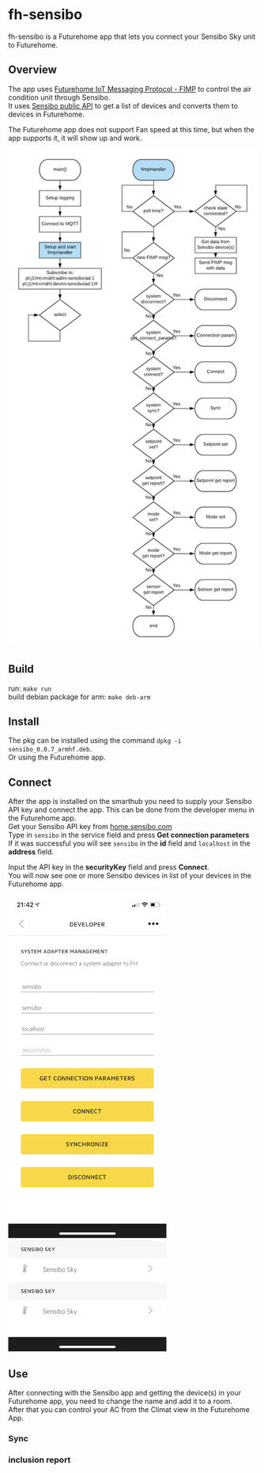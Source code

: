 # fh-sensibo

fh-sensibo is a Futurehome app that lets you connect your Sensibo Sky unit to Futurehome.

## Overview
The app uses [Futurehome IoT Messaging Protocol - FIMP](https://github.com/futurehomeno/fimp-api) to control the air condition unit through Sensibo.  
It uses [Sensibo public API](https://sensibo.github.io/) to get a list of devices and converts them to devices in Futurehome.

The Futurehome app does not support Fan speed at this time, but when the app supports it, it will show up and work.

![](images/fh-sensibo_flow.png)

## Build
run: `make run`   
build debian package for arm: `make deb-arm`

## Install
The pkg can be installed using the command `dpkg -i sensibo_0.0.7_armhf.deb`.  
Or using the Futurehome app.

## Connect
After the app is installed on the smarthub you need to supply your Sensibo API key and connect the app.
This can be done from the developer menu in the Futurehome app.  
Get your Sensibo API key from [home.sensibo.com](https://home.sensibo.com/me/api)  
Type in `sensibo` in the service field and press **Get connection parameters**  
If it was successful you will see `sensibo` in the **id** field and `localhost` in the **address** field.  

Input the API key in the **securityKey** field and press **Connect**.  
You will now see one or more Sensibo devices in list of your devices in the Futurehome app.  

![](images/connect.png) ![](images/devices.jpeg)

## Use
After connecting with the Sensibo app and getting the device(s) in your Futurehome app, you need to change the name and add it to a room.  
After that you can control your AC from the Climat view in the Futurehome App.


### Sync



### inclusion report


